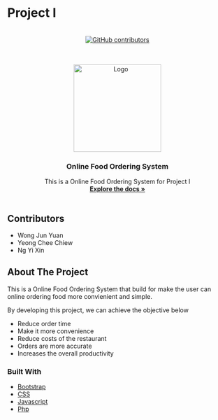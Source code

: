 # Project I
<br />
<div align="center">
  <a href="https://github.com/YeongCC/Project1/graphs/contributors"><img alt="GitHub contributors" src="https://img.shields.io/github/contributors/JYuan19/Project2?color=2b9348"></a>
</div>
<br />


<!-- PROJECT LOGO -->
<br />
<p align="center">
  <a href="https://github.com/YeongCC/Project1">
    <img src="image/logo 256x256.png" alt="Logo" width="200" height="200">
  </a>

  <h3 align="center">Online Food Ordering System</h3>

  <p align="center">
    This is a Online Food Ordering System for Project I
    <br />
    <a href="https://github.com/YeongCC/Project1"><strong>Explore the docs »</strong></a>
    <br />
    <br />
  </p>
</p>

## Contributors
  - Wong Jun Yuan
  - Yeong Chee Chiew
  - Ng Yi Xin
  
<!-- ABOUT THE PROJECT -->
## About The Project

This is a Online Food Ordering System that build for make the user can online ordering food more convienient and simple. 

By developing this project, we can achieve the objective below
-	Reduce order time
-	Make it more convenience 
-	Reduce costs of the restaurant
-	Orders are more accurate
-	Increases the overall productivity


### Built With

* [Bootstrap](https://getbootstrap.com)
* [CSS](https://www.w3schools.com/css/)
* [Javascript](https://www.w3schools.com/js/DEFAULT.asp)
* [Php](https://www.php.net/)
